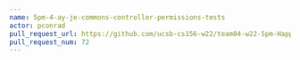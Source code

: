 ```yaml
---
name: 5pm-4-ay-je-commons-controller-permissions-tests
actor: pconrad
pull_request_url: https://github.com/ucsb-cs156-w22/team04-w22-5pm-HappyCows/pull/72
pull_request_num: 72
---
```

